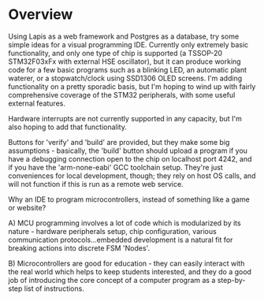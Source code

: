 # Overview

Using Lapis as a web framework and Postgres as a database, try some simple ideas for a visual programming IDE. Currently only extremely basic functionality, and only one type of chip is supported (a TSSOP-20 STM32F03xFx with external HSE oscillator), but it can produce working code for a few basic programs such as a blinking LED, an automatic plant waterer, or a stopwatch/clock using SSD1306 OLED screens. I'm adding functionality on a pretty sporadic basis, but I'm hoping to wind up with fairly comprehensive coverage of the STM32 peripherals, with some useful external features.

Hardware interrupts are not currently supported in any capacity, but I'm also hoping to add that functionality.

Buttons for 'verify' and 'build' are provided, but they make some big assumptions - basically, the 'build' button should upload a program if you have a debugging connection open to the chip on localhost port 4242, and if you have the 'arm-none-eabi' GCC toolchain setup. They're just conveniences for local development, though; they rely on host OS calls, and will not function if this is run as a remote web service.

Why an IDE to program microcontrollers, instead of something like a game or website?

A) MCU programming involves a lot of code which is modularized by its nature - hardware peripherals setup, chip configuration, various communication protocols...embedded development is a natural fit for breaking actions into discrete FSM 'Nodes'.

B) Microcontrollers are good for education - they can easily interact with the real world which helps to keep students interested, and they do a good job of introducing the core concept of a computer program as a step-by-step list of instructions.
